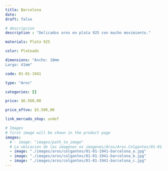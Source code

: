 ```yaml
---
title: Barcelona
date: 
draft: false

# descripcion
description : "Delicados aros en plata 925 con mucho movimiento."

materials: Plata 925

color: Plateado

dimensions: "Ancho: 10mm 
Largo: 41mm"

code: 01-01-1941

type: "Aros"

categories: []

price: $6.560,00

price_eftvo: $5.580,00

link_mercado_shop: undef

# Images
# first image will be shown in the product page
images:
  # - image: "images/path_to_image"
  # La ubicacion de las imagenes es imagenes/Aros/Aros.Colgantes/01-01-1941-barcelona
  - image: "./images/aros/colgantes/01-01-1941-barcelona_a.jpg"
  - image: "./images/aros/colgantes/01-01-1941-barcelona_b.jpg"
  - image: "./images/aros/colgantes/01-01-1941-barcelona_c.jpg"
---
```

